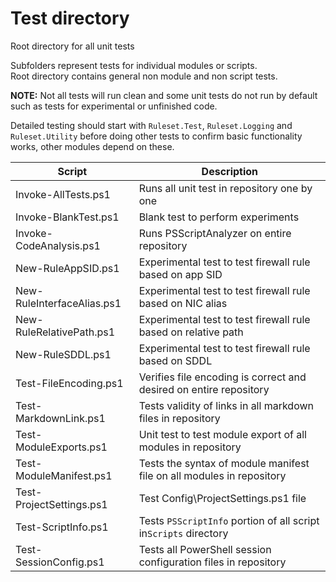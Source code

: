 
# Test directory

Root directory for all unit tests

Subfolders represent tests for individual modules or scripts.\
Root directory contains general non module and non script tests.

**NOTE:** Not all tests will run clean and some unit tests do not run by default
such as tests for experimental or unfinished code.

Detailed testing should start with `Ruleset.Test`, `Ruleset.Logging` and `Ruleset.Utility` before
doing other tests to confirm basic functionality works, other modules depend on these.

| Script                     | Description                                                           |
| -------------------------- | --------------------------------------------------------------------- |
| Invoke-AllTests.ps1        | Runs all unit test in repository one by one                           |
| Invoke-BlankTest.ps1       | Blank test to perform experiments                                     |
| Invoke-CodeAnalysis.ps1    | Runs PSScriptAnalyzer on entire repository                            |
| New-RuleAppSID.ps1         | Experimental test to test firewall rule based on app SID              |
| New-RuleInterfaceAlias.ps1 | Experimental test to test firewall rule based on NIC alias            |
| New-RuleRelativePath.ps1   | Experimental test to test firewall rule based on relative path        |
| New-RuleSDDL.ps1           | Experimental test to test firewall rule based on SDDL                 |
| Test-FileEncoding.ps1      | Verifies file encoding is correct and desired on entire repository    |
| Test-MarkdownLink.ps1      | Tests validity of links in all markdown files in repository           |
| Test-ModuleExports.ps1     | Unit test to test module export of all modules in repository          |
| Test-ModuleManifest.ps1    | Tests the syntax of module manifest file on all modules in repository |
| Test-ProjectSettings.ps1   | Test Config\ProjectSettings.ps1 file                                  |
| Test-ScriptInfo.ps1        | Tests `PSScriptInfo` portion of all script in`Scripts` directory      |
| Test-SessionConfig.ps1     | Tests all PowerShell session configuration files in repository        |
